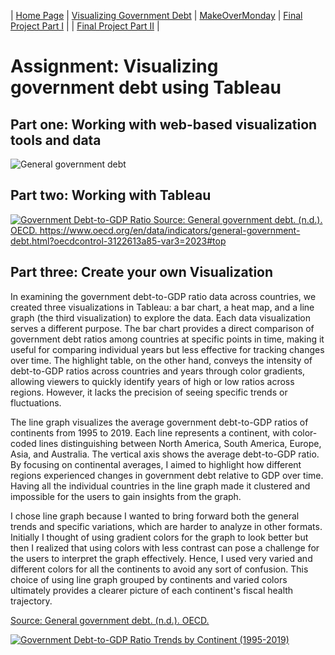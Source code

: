 | [Home Page](https://maitri-surti.github.io/maitri-surti-portfolio/) | [Visualizing Government Debt](https://maitri-surti.github.io/maitri-surti-portfolio/dataviz2) | [MakeOverMonday](https://maitri-surti.github.io/maitri-surti-portfolio/makeOverMonday) | [Final Project Part I](https://maitri-surti.github.io/maitri-surti-portfolio/final_project_MaitriSurti) | | [Final Project Part II](https://maitri-surti.github.io/maitri-surti-portfolio/final_project_part2_MaitriSurti) |

# Assignment: Visualizing government debt using Tableau

## Part one: Working with web-based visualization tools and data
![General government debt](https://github.com/user-attachments/assets/7e7b734f-9e0c-42f9-a6ef-7c6e75363b7f)

## Part two: Working with Tableau
<div class='tableauPlaceholder' id='viz1730428471902' style='position: relative'><noscript><a href='#'><img alt='Government Debt-to-GDP Ratio Source: General government debt. (n.d.). OECD. https:&#47;&#47;www.oecd.org&#47;en&#47;data&#47;indicators&#47;general-government-debt.html?oecdcontrol-3122613a85-var3=2023#top  ' src='https:&#47;&#47;public.tableau.com&#47;static&#47;images&#47;da&#47;dataviz2_17304284585290&#47;Sheet1&#47;1_rss.png' style='border: none' /></a></noscript><object class='tableauViz'  style='display:none;'><param name='host_url' value='https%3A%2F%2Fpublic.tableau.com%2F' /> <param name='embed_code_version' value='3' /> <param name='site_root' value='' /><param name='name' value='dataviz2_17304284585290&#47;Sheet1' /><param name='tabs' value='no' /><param name='toolbar' value='yes' /><param name='static_image' value='https:&#47;&#47;public.tableau.com&#47;static&#47;images&#47;da&#47;dataviz2_17304284585290&#47;Sheet1&#47;1.png' /> <param name='animate_transition' value='yes' /><param name='display_static_image' value='yes' /><param name='display_spinner' value='yes' /><param name='display_overlay' value='yes' /><param name='display_count' value='yes' /><param name='language' value='en-US' /><param name='filter' value='publish=yes' /></object></div>                
<script type='text/javascript'>                    
  var divElement = document.getElementById('viz1730428471902');                    
  var vizElement = divElement.getElementsByTagName('object')[0];                      
  vizElement.style.width='100%';vizElement.style.height=(divElement.offsetWidth*0.75)+'px';                    
  var scriptElement = document.createElement('script');                    
  scriptElement.src = 'https://public.tableau.com/javascripts/api/viz_v1.js';                    
  vizElement.parentNode.insertBefore(scriptElement, vizElement);                
</script>

## Part three: Create your own Visualization

In examining the government debt-to-GDP ratio data across countries, we created three visualizations in Tableau: a bar chart, a heat map, and a line graph (the third visualization) to explore the data. Each data visualization serves a different purpose. The bar chart provides a direct comparison of government debt ratios among countries at specific points in time, making it useful for comparing individual years but less effective for tracking changes over time. The highlight table, on the other hand, conveys the intensity of debt-to-GDP ratios across countries and years through color gradients, allowing viewers to quickly identify years of high or low ratios across regions. However, it lacks the precision of seeing specific trends or fluctuations.


The line graph visualizes the average government debt-to-GDP ratios of continents from 1995 to 2019. Each line represents a continent, with color-coded lines distinguishing between North America, South America, Europe, Asia, and Australia. The vertical axis shows the average debt-to-GDP ratio. By focusing on continental averages, I aimed to highlight how different regions experienced changes in government debt relative to GDP over time. Having all the individual countries in the line graph made it clustered and impossible for the users to gain insights from the graph. 

I chose line graph because I wanted to bring forward both the general trends and specific variations, which are harder to analyze in other formats. Initially I thought of using gradient colors for the graph to look better but then I realized that using colors with less contrast can pose a challenge for the users to interpret the graph effectively. Hence, I used very varied and different colors for all the continents to avoid any sort of confusion. This choice of using line graph grouped by continents and varied colors ultimately provides a clearer picture of each continent's fiscal health trajectory.

[Source: General government debt. (n.d.). OECD.](https://www.oecd.org/en/data/indicators/general-government-debt.html?oecdcontrol-3122613a85-var3=2023#top)

<div class='tableauPlaceholder' id='viz1730501069405' style='position: relative'><noscript><a href='#'><img alt='Government Debt-to-GDP Ratio Trends by Continent (1995-2019) ' src='https:&#47;&#47;public.tableau.com&#47;static&#47;images&#47;pa&#47;part3dataviz&#47;Sheet1&#47;1_rss.png' style='border: none' /></a></noscript><object class='tableauViz'  style='display:none;'><param name='host_url' value='https%3A%2F%2Fpublic.tableau.com%2F' /> <param name='embed_code_version' value='3' /> <param name='site_root' value='' /><param name='name' value='part3dataviz&#47;Sheet1' /><param name='tabs' value='no' /><param name='toolbar' value='yes' /><param name='static_image' value='https:&#47;&#47;public.tableau.com&#47;static&#47;images&#47;pa&#47;part3dataviz&#47;Sheet1&#47;1.png' /> <param name='animate_transition' value='yes' /><param name='display_static_image' value='yes' /><param name='display_spinner' value='yes' /><param name='display_overlay' value='yes' /><param name='display_count' value='yes' /><param name='language' value='en-US' /><param name='filter' value='publish=yes' /></object></div>                
<script type='text/javascript'>                    
  var divElement = document.getElementById('viz1730501069405');                    
  var vizElement = divElement.getElementsByTagName('object')[0];                    
  vizElement.style.width='100%';vizElement.style.height=(divElement.offsetWidth*0.75)+'px';                    
  var scriptElement = document.createElement('script');                    
  scriptElement.src = 'https://public.tableau.com/javascripts/api/viz_v1.js';                    
  vizElement.parentNode.insertBefore(scriptElement, vizElement);                
</script>
